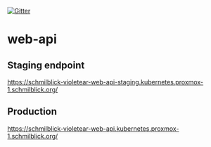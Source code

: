[![Gitter](https://badges.gitter.im/schmilblick-org/violetear.svg)](https://gitter.im/schmilblick-org/violetear?utm_source=badge&utm_medium=badge&utm_campaign=pr-badge)

# web-api

## Staging endpoint

https://schmilblick-violetear-web-api-staging.kubernetes.proxmox-1.schmilblick.org/

## Production

https://schmilblick-violetear-web-api.kubernetes.proxmox-1.schmilblick.org/